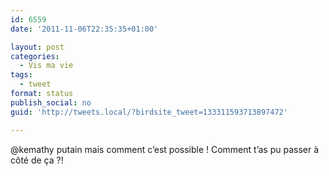 ```yaml
---
id: 6559
date: '2011-11-06T22:35:35+01:00'

layout: post
categories:
  - Vis ma vie
tags:
  - tweet
format: status
publish_social: no
guid: 'http://tweets.local/?birdsite_tweet=133311593713897472'

---
```


@kemathy putain mais comment c’est possible ! Comment t’as pu passer à côté de ça ?!
